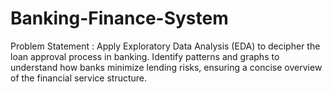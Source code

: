 # Banking-Finance-System
Problem Statement :
Apply Exploratory Data Analysis (EDA) to decipher the loan approval process in banking. Identify patterns and graphs to understand how banks minimize lending risks, ensuring a concise overview of the financial service structure.
